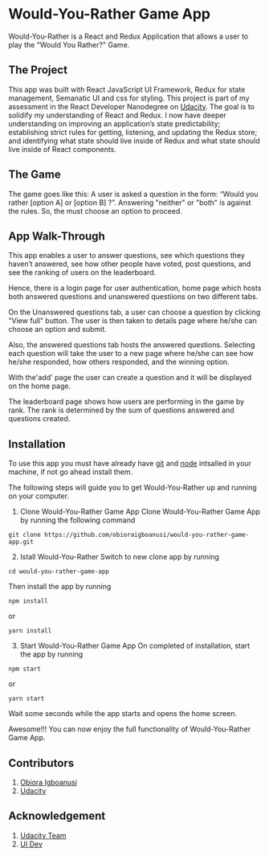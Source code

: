 # Would-You-Rather Game App

Would-You-Rather is a React and Redux Application that allows a user to play the "Would You Rather?" Game.

## The Project

This app was built with React JavaScript UI Framework, Redux for state management, Semanatic UI and css for styling.
This project is part of my assessment in the React Developer Nanodegree on [Udacity](https://www.udacity.com). The goal is to solidify my understanding of React and Redux. I now have deeper understanding on improving an application’s state predictability; establishing strict rules for getting, listening, and updating the Redux store; and identifying what state should live inside of Redux and what state should live inside of React components.

## The Game

The game goes like this: A user is asked a question in the form: “Would you rather [option A] or [option B] ?”. Answering "neither" or "both" is against the rules. So, the must choose an option to proceed.

## App Walk-Through

This app enables a user to answer questions, see which questions they haven’t answered, see how other people have voted, post questions, and see the ranking of users on the leaderboard.

Hence, there is a login page for user authentication, home page which hosts both answered questions and unanswered questiions on two different tabs.

On the Unanswered questions tab, a user can choose a question by clicking "View full" button. The user is then taken to details page where he/she can choose an option and submit.

Also, the answered questions tab hosts the answered questions. Selecting each question will take the user to a new page where he/she can see how he/she responded, how others responded, and the winning option.

With the'add' page the user can create a question and it will be displayed on the home page.

The leaderboard page shows how users are performing in the game by rank. The rank is determined by the sum of questions answered and questions created.

## Installation

To use this app you must have already have [git](https://git-scm.com/downloads) and [node](https://nodejs.org/en/) intsalled in your machine, if not go ahead install them.

The following steps will guide you to get Would-You-Rather up and running on your computer.

1.  Clone Would-You-Rather Game App
    Clone Would-You-Rather Game App by running the following command

```
git clone https://github.com/obioraigboanusi/would-you-rather-game-app.git
```

2.  Istall Would-You-Rather
    Switch to new clone app by running

```
cd would-you-rather-game-app
```

Then install the app by running

```
npm install
```

or

```
yarn install
```

3.  Start Would-You-Rather Game App
    On completed of installation, start the app by running

```
npm start
```

or

```
yarn start
```

Wait some seconds while the app starts and opens the home screen.

Awesome!!!
You can now enjoy the full functionality of Would-You-Rather Game App.

## Contributors

1.  [ Obiora Igboanusi](https://github.com/obioraigboanusi)
2.  [Udacity](https://www.udacity.com)

## Acknowledgement

1. [Udacity Team](https://www.udacity.com)
2. [UI Dev](https://ui.dev/react-router-v4-handling-404-pages/)
